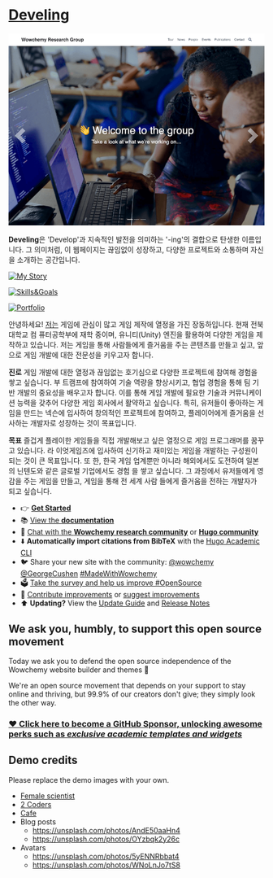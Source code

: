 # [Develing](https://iodoku.github.io/)

[![Screenshot](preview.png)](https://hugoblox.com/hugo-themes/)

**Develing**은 'Develop'과 지속적인 발전을 의미하는 '-ing'의 결합으로 탄생한 이름입니다. 
그 의미처럼, 이 웹페이지는 끊임없이 성장하고, 다양한 프로젝트와 소통하며 자신을 소개하는 공간입니다.

[![My Story](https://img.shields.io/badge/-MyStory-brightgreen?style=for-the-badge)](https://iodoku.github.io/portfolio/)

[![Skills&Goals](https://img.shields.io/badge/-Skills&Goals-brightgreen?style=for-the-badge)](https://iodoku.github.io/portfolio/)

[![Portfolio](https://img.shields.io/badge/-Portfolio-brightgreen?style=for-the-badge)](https://iodoku.github.io/portfolio/)


안녕하세요! [저는](https://iodoku.github.io/portfolio/) 게임에 관심이 많고 게임 제작에 열정을 가진 장동하입니다. 현재 전북대학교 컴
퓨터공학부에 재학 중이며, 유니티(Unity) 엔진을 활용하여 다양한 게임을 제작하고 있습니다. 저는
게임을 통해 사람들에게 즐거움을 주는 콘텐츠를 만들고 싶고, 앞으로 게임 개발에 대한 전문성을
키우고자 합니다.

**진로**
게임 개발에 대한 열정과 끊임없는 호기심으로 다양한 프로젝트에 참여해 경험을 쌓고 싶습니다. 부
트캠프에 참여하여 기술 역량을 향상시키고, 협업 경험을 통해 팀 기반 개발의 중요성을 배우고자
합니다. 이를 통해 게임 개발에 필요한 기술과 커뮤니케이션 능력을 갖추어 다양한 게임 회사에서
활약하고 싶습니다. 특히, 유저들이 좋아하는 게임을 만드는 넥슨에 입사하여 창의적인 프로젝트에
참여하고, 플레이어에게 즐거움을 선사하는 개발자로 성장하는 것이 목표입니다.


**목표**
즐겁게 플레이한 게임들을 직접 개발해보고 싶은 열정으로 게임 프로그래머를 꿈꾸고 있습니다. 라
이엇게임즈에 입사하여 신기하고 재미있는 게임을 개발하는 구성원이 되는 것이 큰 목표입니다. 또
한, 한국 게임 업계뿐만 아니라 해외에서도 도전하여 일본의 닌텐도와 같은 글로벌 기업에서도 경험
을 쌓고 싶습니다. 그 과정에서 유저들에게 영감을 주는 게임을 만들고, 게임을 통해 전 세계 사람
들에게 즐거움을 전하는 개발자가 되고 싶습니다.


- 👉 [**Get Started**](https://hugoblox.com/hugo-themes/)
- 📚 [View the **documentation**](https://docs.hugoblox.com/)
- 💬 [Chat with the **Wowchemy research community**](https://discord.gg/z8wNYzb) or [**Hugo community**](https://discourse.gohugo.io)
- ⬇️ **Automatically import citations from BibTeX** with the [Hugo Academic CLI](https://github.com/GetRD/academic-file-converter)
- 🐦 Share your new site with the community: [@wowchemy](https://twitter.com/wowchemy) [@GeorgeCushen](https://twitter.com/GeorgeCushen) [#MadeWithWowchemy](https://twitter.com/search?q=%23MadeWithWowchemy&src=typed_query)
- 🗳 [Take the survey and help us improve #OpenSource](https://forms.gle/NioD9VhUg7PNmdCAA)
- 🚀 [Contribute improvements](https://github.com/HugoBlox/hugo-blox-builder/blob/main/CONTRIBUTING.md) or [suggest improvements](https://github.com/HugoBlox/hugo-blox-builder/issues)
- ⬆️ **Updating?** View the [Update Guide](https://docs.hugoblox.com/hugo-tutorials/update/) and [Release Notes](https://github.com/HugoBlox/hugo-blox-builder/releases)

## We ask you, humbly, to support this open source movement

Today we ask you to defend the open source independence of the Wowchemy website builder and themes 🐧

We're an open source movement that depends on your support to stay online and thriving, but 99.9% of our creators don't give; they simply look the other way.

### [❤️ Click here to become a GitHub Sponsor, unlocking awesome perks such as _exclusive academic templates and widgets_](https://github.com/sponsors/gcushen)

## Demo credits

Please replace the demo images with your own.

- [Female scientist](https://unsplash.com/photos/uVnRa6mOLOM)
- [2 Coders](https://unsplash.com/photos/kwzWjTnDPLk)
- [Cafe](https://unsplash.com/photos/RnDGGnMEOao)
- Blog posts
  - https://unsplash.com/photos/AndE50aaHn4
  - https://unsplash.com/photos/OYzbqk2y26c
- Avatars
  - https://unsplash.com/photos/5yENNRbbat4
  - https://unsplash.com/photos/WNoLnJo7tS8
